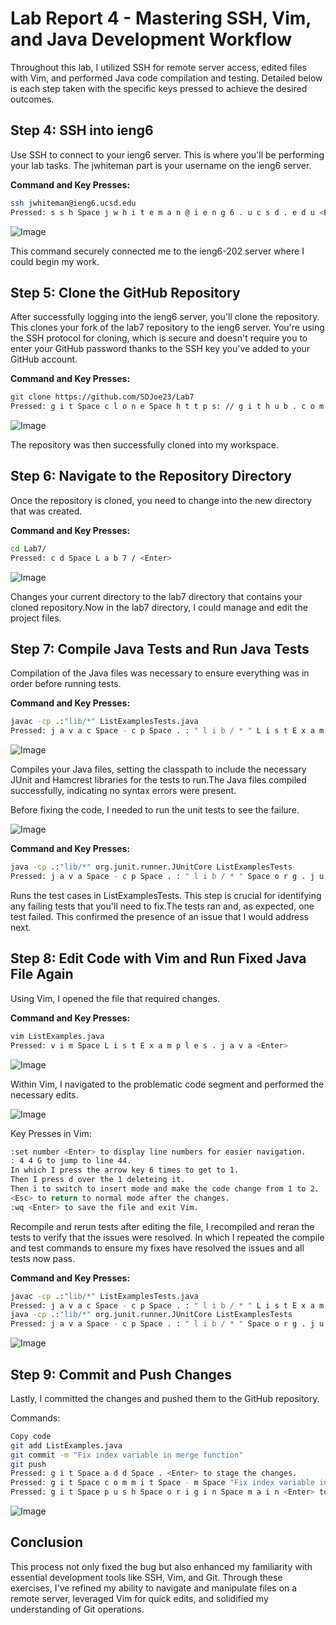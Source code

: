 # Lab Report 4 - Mastering SSH, Vim, and Java Development Workflow

Throughout this lab, I utilized SSH for remote server access, edited files with Vim, and performed Java code compilation and testing. Detailed below is each step taken with the specific keys pressed to achieve the desired outcomes.

## Step 4: SSH into ieng6
Use SSH to connect to your ieng6 server. This is where you'll be performing your lab tasks. The jwhiteman part is your username on the ieng6 server.

**Command and Key Presses:**
```bash
ssh jwhiteman@ieng6.ucsd.edu
Pressed: s s h Space j w h i t e m a n @ i e n g 6 . u c s d . e d u <Enter>
```
![Image](Lab4-1.png)

This command securely connected me to the ieng6-202 server where I could begin my work.

## Step 5: Clone the GitHub Repository
After successfully logging into the ieng6 server, you'll clone the repository. This clones your fork of the lab7 repository to the ieng6 server. You're using the SSH protocol for cloning, which is secure and doesn't require you to enter your GitHub password thanks to the SSH key you've added to your GitHub account.

**Command and Key Presses:**
```bash
git clone https://github.com/SDJoe23/Lab7
Pressed: g i t Space c l o n e Space h t t p s: // g i t h u b . c o m / S D J o e 2 3 / L a b 7  <Enter>
```
![Image](Lab4-2.png)

The repository was then successfully cloned into my workspace.

## Step 6: Navigate to the Repository Directory
Once the repository is cloned, you need to change into the new directory that was created.

**Command and Key Presses:**
```bash
cd Lab7/
Pressed: c d Space L a b 7 / <Enter>
```
![Image](Lab4-3.png)

Changes your current directory to the lab7 directory that contains your cloned repository.Now in the lab7 directory, I could manage and edit the project files.

## Step 7: Compile Java Tests and Run Java Tests
Compilation of the Java files was necessary to ensure everything was in order before running tests.

**Command and Key Presses:**
```bash
javac -cp .:"lib/*" ListExamplesTests.java
Pressed: j a v a c Space - c p Space . : " l i b / * " L i s t E x a m p l e T e s t s . java <Enter>
```

![Image](Lab4-3.png)

Compiles your Java files, setting the classpath to include the necessary JUnit and Hamcrest libraries for the tests to run.The Java files compiled successfully, indicating no syntax errors were present.

Before fixing the code, I needed to run the unit tests to see the failure.

![Image](Lab4-3.png)

**Command and Key Presses:**
```bash
java -cp .:"lib/*" org.junit.runner.JUnitCore ListExamplesTests
Pressed: j a v a Space - c p Space . : " l i b / * " Space o r g . j u n i t . r u n n e r . J U n i t C o r e Space L i s t E x a m p l e s T e s t s <Enter>
```
Runs the test cases in ListExamplesTests. This step is crucial for identifying any failing tests that you'll need to fix.The tests ran and, as expected, one test failed. This confirmed the presence of an issue that I would address next.

## Step 8: Edit Code with Vim and Run Fixed Java File Again
Using Vim, I opened the file that required changes.

**Command and Key Presses:**
```bash
vim ListExamples.java
Pressed: v i m Space L i s t E x a m p l e s . j a v a <Enter>
```
![Image](Lab4-4.png)


Within Vim, I navigated to the problematic code segment and performed the necessary edits.

![Image](Lab4-5.png)

Key Presses in Vim:
```bash
:set number <Enter> to display line numbers for easier navigation.
: 4 4 G to jump to line 44.
In which I press the arrow key 6 times to get to 1.
Then I press d over the 1 deleteing it. 
Then i to switch to insert mode and make the code change from 1 to 2.
<Esc> to return to normal mode after the changes.
:wq <Enter> to save the file and exit Vim.
```
Recompile and rerun tests after editing the file, I recompiled and reran the tests to verify that the issues were resolved.
In which I repeated the compile and test commands to ensure my fixes have resolved the issues and all tests now pass.

**Command and Key Presses:**
```bash
javac -cp .:"lib/*" ListExamplesTests.java
Pressed: j a v a c Space - c p Space . : " l i b / * " L i s t E x a m p l e T e s t s . java <Enter>
java -cp .:"lib/*" org.junit.runner.JUnitCore ListExamplesTests
Pressed: j a v a Space - c p Space . : " l i b / * " Space o r g . j u n i t . r u n n e r . J U n i t C o r e Space L i s t E x a m p l e s T e s t s <Enter>
```

![Image](Lab4-6.png)

## Step 9: Commit and Push Changes
Lastly, I committed the changes and pushed them to the GitHub repository.

Commands:

```bash
Copy code
git add ListExamples.java
git commit -m "Fix index variable in merge function"
git push
Pressed: g i t Space a d d Space . <Enter> to stage the changes.
Pressed: g i t Space c o m m i t Space - m Space "Fix index variable in merge function" <Enter> to commit the changes with a message.
Pressed: g i t Space p u s h Space o r i g i n Space m a i n <Enter> to push the changes to the remote repository.
```
![Image](Lab4-7.png)


## Conclusion
This process not only fixed the bug but also enhanced my familiarity with essential development tools like SSH, Vim, and Git.
Through these exercises, I've refined my ability to navigate and manipulate files on a remote server, leveraged Vim for quick edits, and solidified my understanding of Git operations.
